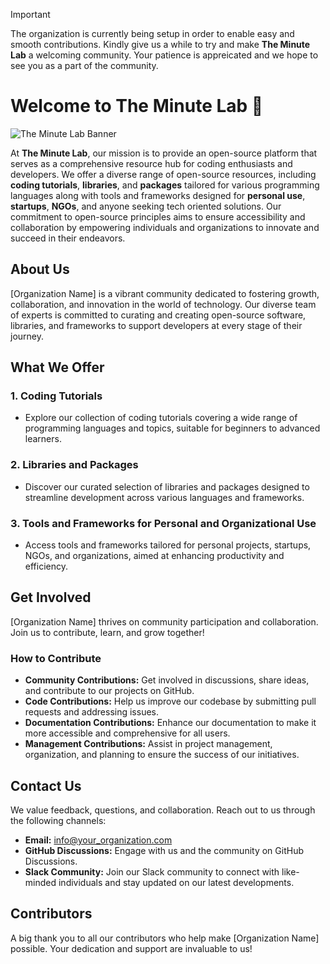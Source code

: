 > [!important]
> The organization is currently being setup in order to enable easy and smooth contributions. Kindly give us a while to try and make **The Minute Lab** a welcoming community. Your patience is appreicated and we hope to see you as a part of the community.

# Welcome to The Minute Lab 👋
![The Minute Lab Banner](https://github.com/The-Minute-Lab/.github/assets/75054354/8d5d7a15-a263-45e4-b687-9f4581c213b6)

<!--
![Medium](https://img.shields.io/badge/Medium-12100E?style=for-the-badge&logo=medium&logoColor=white)
![Hashnode](https://img.shields.io/badge/Hashnode-2962FF?style=for-the-badge&logo=hashnode&logoColor=white)
![Dev.to blog](https://img.shields.io/badge/dev.to-0A0A0A?style=for-the-badge&logo=dev.to&logoColor=white)
-->

At **The Minute Lab**, our mission is to provide an open-source platform that serves as a comprehensive resource hub for coding enthusiasts and developers. We offer a diverse range of open-source resources, including **coding tutorials**, **libraries**, and **packages** tailored for various programming languages along with tools and frameworks designed for **personal use**, **startups**, **NGOs**, and anyone seeking tech oriented solutions. Our commitment to open-source principles aims to ensure accessibility and collaboration by empowering individuals and organizations to innovate and succeed in their endeavors.

## About Us

[Organization Name] is a vibrant community dedicated to fostering growth, collaboration, and innovation in the world of technology. Our diverse team of experts is committed to curating and creating open-source software, libraries, and frameworks to support developers at every stage of their journey.

## What We Offer

### 1. Coding Tutorials
- Explore our collection of coding tutorials covering a wide range of programming languages and topics, suitable for beginners to advanced learners.

### 2. Libraries and Packages
- Discover our curated selection of libraries and packages designed to streamline development across various languages and frameworks.

### 3. Tools and Frameworks for Personal and Organizational Use
- Access tools and frameworks tailored for personal projects, startups, NGOs, and organizations, aimed at enhancing productivity and efficiency.

## Get Involved

[Organization Name] thrives on community participation and collaboration. Join us to contribute, learn, and grow together!

### How to Contribute

- **Community Contributions:** Get involved in discussions, share ideas, and contribute to our projects on GitHub.
- **Code Contributions:** Help us improve our codebase by submitting pull requests and addressing issues.
- **Documentation Contributions:** Enhance our documentation to make it more accessible and comprehensive for all users.
- **Management Contributions:** Assist in project management, organization, and planning to ensure the success of our initiatives.

## Contact Us

We value feedback, questions, and collaboration. Reach out to us through the following channels:

- **Email:** [info@your_organization.com](mailto:info@your_organization.com)
- **GitHub Discussions:** Engage with us and the community on GitHub Discussions.
- **Slack Community:** Join our Slack community to connect with like-minded individuals and stay updated on our latest developments.

## Contributors

A big thank you to all our contributors who help make [Organization Name] possible. Your dedication and support are invaluable to us!

